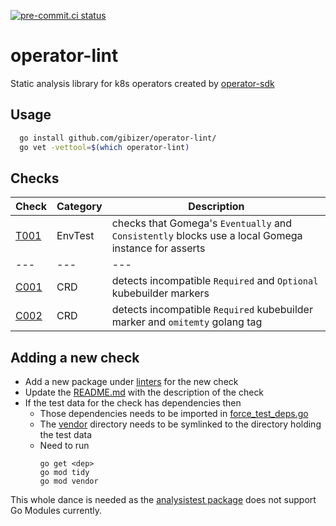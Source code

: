 [![pre-commit.ci status](https://results.pre-commit.ci/badge/github/gibizer/operator-lint/main.svg)](https://results.pre-commit.ci/latest/github/gibizer/operator-lint/main)
# operator-lint

Static analysis library for k8s operators created by [operator-sdk](https://sdk.operatorframework.io/)

## Usage
```bash
  go install github.com/gibizer/operator-lint/
  go vet -vettool=$(which operator-lint)
```

## Checks
| Check | Category | Description
|---|---|---|
| [T001](linters/envtest/T001) | EnvTest | checks that Gomega's `Eventually` and `Consistently` blocks use a local Gomega instance for asserts
|---|---|---|
| [C001](linters/crd/C001) | CRD | detects incompatible `Required` and `Optional` kubebuilder markers
| [C002](linters/crd/C002) | CRD | detects incompatible `Required` kubebuilder marker and `omitemty` golang tag



## Adding a new check
- Add a new package under [linters](linters) for the new check
- Update the [README.md](README.md) with the description of the check
- If the test data for the check has dependencies then
  - Those dependencies needs to be imported in
    [force_test_deps.go](force_test_deps.go)
  - The [vendor](vendor) directory needs to be symlinked to the directory
    holding the test data
  - Need to run
    ```shell
    go get <dep>
    go mod tidy
    go mod vendor
    ```
This whole dance is needed as the
[analysistest package](https://pkg.go.dev/golang.org/x/tools/go/analysis/analysistest)
does not support Go Modules currently.
